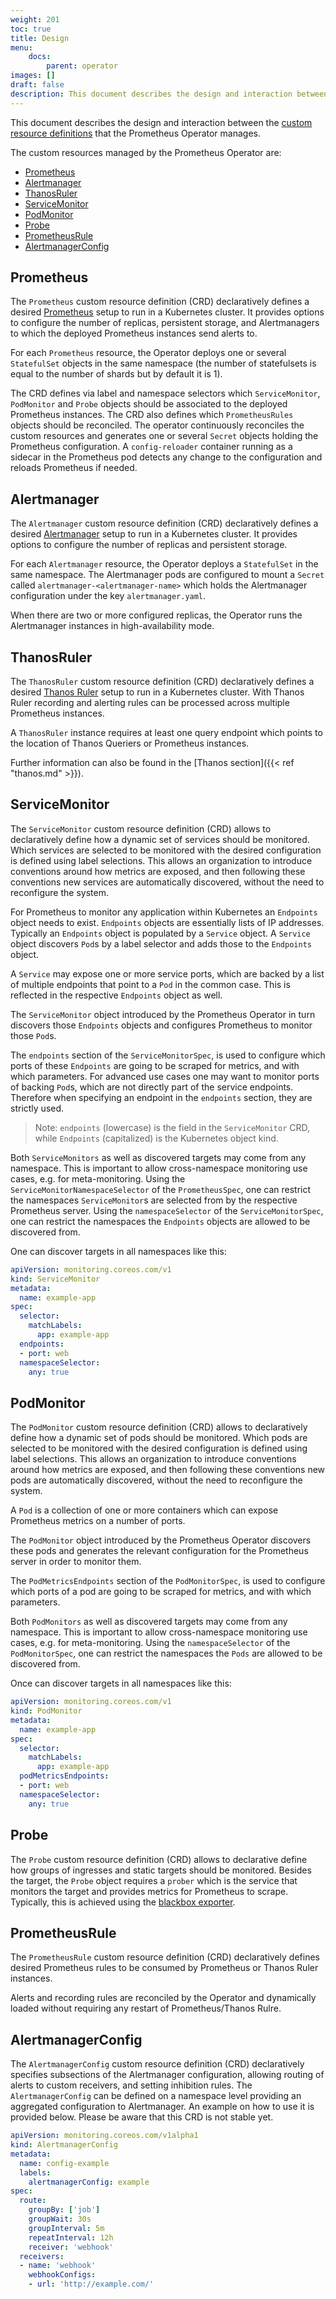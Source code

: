 ```yaml
---
weight: 201
toc: true
title: Design
menu:
    docs:
        parent: operator
images: []
draft: false
description: This document describes the design and interaction between the custom resource definitions that the Prometheus Operator manages.
---
```


This document describes the design and interaction between the [custom resource definitions](https://kubernetes.io/docs/tasks/extend-kubernetes/custom-resources/) that the Prometheus Operator manages.

The custom resources managed by the Prometheus Operator are:

* [Prometheus](#prometheus)
* [Alertmanager](#alertmanager)
* [ThanosRuler](#thanosruler)
* [ServiceMonitor](#servicemonitor)
* [PodMonitor](#podmonitor)
* [Probe](#probe)
* [PrometheusRule](#prometheusrule)
* [AlertmanagerConfig](#alertmanagerconfig)

## Prometheus

The `Prometheus` custom resource definition (CRD) declaratively defines a desired [Prometheus](https://prometheus.io/docs/prometheus) setup to run in a Kubernetes cluster. It provides options to configure the number of replicas, persistent storage, and Alertmanagers to which the deployed Prometheus instances send alerts to.

For each `Prometheus` resource, the Operator deploys one or several `StatefulSet` objects in the same namespace (the number of statefulsets is equal to the number of shards but by default it is 1).

The CRD defines via label and namespace selectors which `ServiceMonitor`, `PodMonitor` and `Probe` objects should be associated to the deployed Prometheus instances. The CRD also defines which `PrometheusRules` objects should be reconciled. The operator continuously reconciles the custom resources and generates one or several `Secret` objects holding the Prometheus configuration. A `config-reloader` container running as a sidecar in the Prometheus pod detects any change to the configuration and reloads Prometheus if needed.

## Alertmanager

The `Alertmanager` custom resource definition (CRD) declaratively defines a desired [Alertmanager](https://prometheus.io/docs/alerting) setup to run in a Kubernetes cluster. It provides options to configure the number of replicas and persistent storage.

For each `Alertmanager` resource, the Operator deploys a `StatefulSet` in the same namespace. The Alertmanager pods are configured to mount a `Secret` called `alertmanager-<alertmanager-name>` which holds the Alertmanager configuration under the key `alertmanager.yaml`.

When there are two or more configured replicas, the Operator runs the Alertmanager instances in high-availability mode.

## ThanosRuler

The `ThanosRuler` custom resource definition (CRD) declaratively defines a desired [Thanos Ruler](https://github.com/thanos-io/thanos/blob/main/docs/components/rule.md) setup to run in a Kubernetes cluster. With Thanos Ruler recording and alerting rules can be processed across multiple Prometheus instances.

A `ThanosRuler` instance requires at least one query endpoint which points to the location of Thanos Queriers or Prometheus instances.

Further information can also be found in the [Thanos section]({{< ref "thanos.md" >}}).

## ServiceMonitor

The `ServiceMonitor` custom resource definition (CRD) allows to declaratively define how a dynamic set of services should be monitored. Which services are selected to be monitored with the desired configuration is defined using label selections. This allows an organization to introduce conventions around how metrics are exposed, and then following these conventions new services are automatically discovered, without the need to reconfigure the system.

For Prometheus to monitor any application within Kubernetes an `Endpoints` object needs to exist. `Endpoints` objects are essentially lists of IP addresses. Typically an `Endpoints` object is populated by a `Service` object. A `Service` object discovers `Pod`s by a label selector and adds those to the `Endpoints` object.

A `Service` may expose one or more service ports, which are backed by a list of multiple endpoints that point to a `Pod` in the common case. This is reflected in the respective `Endpoints` object as well.

The `ServiceMonitor` object introduced by the Prometheus Operator in turn discovers those `Endpoints` objects and configures Prometheus to monitor those `Pod`s.

The `endpoints` section of the `ServiceMonitorSpec`, is used to configure which ports of these `Endpoints` are going to be scraped for metrics, and with which parameters. For advanced use cases one may want to monitor ports of backing `Pod`s, which are not directly part of the service endpoints. Therefore when specifying an endpoint in the `endpoints` section, they are strictly used.

> Note: `endpoints` (lowercase) is the field in the `ServiceMonitor` CRD, while `Endpoints` (capitalized) is the Kubernetes object kind.

Both `ServiceMonitors` as well as discovered targets may come from any namespace. This is important to allow cross-namespace monitoring use cases, e.g. for meta-monitoring. Using the `ServiceMonitorNamespaceSelector` of the `PrometheusSpec`, one can restrict the namespaces `ServiceMonitor`s are selected from by the respective Prometheus server. Using the `namespaceSelector` of the `ServiceMonitorSpec`, one can restrict the namespaces the `Endpoints` objects are allowed to be discovered from.

One can discover targets in all namespaces like this:

```yaml
apiVersion: monitoring.coreos.com/v1
kind: ServiceMonitor
metadata:
  name: example-app
spec:
  selector:
    matchLabels:
      app: example-app
  endpoints:
  - port: web
  namespaceSelector:
    any: true
```

## PodMonitor

The `PodMonitor` custom resource definition (CRD) allows to declaratively define how a dynamic set of pods should be monitored.
Which pods are selected to be monitored with the desired configuration is defined using label selections.
This allows an organization to introduce conventions around how metrics are exposed, and then following these conventions new pods are automatically discovered, without the need to reconfigure the system.

A `Pod` is a collection of one or more containers which can expose Prometheus metrics on a number of ports.

The `PodMonitor` object introduced by the Prometheus Operator discovers these pods and generates the relevant configuration for the Prometheus server in order to monitor them.

The `PodMetricsEndpoints` section of the `PodMonitorSpec`, is used to configure which ports of a pod are going to be scraped for metrics, and with which parameters.

Both `PodMonitors` as well as discovered targets may come from any namespace. This is important to allow cross-namespace monitoring use cases, e.g. for meta-monitoring.
Using the `namespaceSelector` of the `PodMonitorSpec`, one can restrict the namespaces the `Pods` are allowed to be discovered from.

Once can discover targets in all namespaces like this:

```yaml
apiVersion: monitoring.coreos.com/v1
kind: PodMonitor
metadata:
  name: example-app
spec:
  selector:
    matchLabels:
      app: example-app
  podMetricsEndpoints:
  - port: web
  namespaceSelector:
    any: true
```

## Probe

The `Probe` custom resource definition (CRD) allows to declarative define how groups of ingresses and static targets should be monitored. Besides the target, the `Probe` object requires a `prober` which is the service that monitors the target and provides metrics for Prometheus to scrape. Typically, this is achieved using the [blackbox exporter](https://github.com/prometheus/blackbox_exporter).

## PrometheusRule

The `PrometheusRule` custom resource definition (CRD) declaratively defines desired Prometheus rules to be consumed by Prometheus or Thanos Ruler instances.

Alerts and recording rules are reconciled by the Operator and dynamically loaded without requiring any restart of Prometheus/Thanos Rulre.

## AlertmanagerConfig

The `AlertmanagerConfig` custom resource definition (CRD) declaratively specifies subsections of the Alertmanager configuration, allowing routing of alerts to custom receivers, and setting inhibition rules. The `AlertmanagerConfig` can be defined on a namespace level providing an aggregated configuration to Alertmanager. An example on how to use it is provided below. Please be aware that this CRD is not stable yet.

```yaml mdox-exec="cat example/user-guides/alerting/alertmanager-config-example.yaml"
apiVersion: monitoring.coreos.com/v1alpha1
kind: AlertmanagerConfig
metadata:
  name: config-example
  labels:
    alertmanagerConfig: example
spec:
  route:
    groupBy: ['job']
    groupWait: 30s
    groupInterval: 5m
    repeatInterval: 12h
    receiver: 'webhook'
  receivers:
  - name: 'webhook'
    webhookConfigs:
    - url: 'http://example.com/'
```
